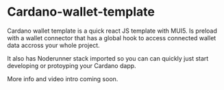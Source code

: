 # Cardano-wallet-template

Cardano wallet template is a quick react JS template with MUI5. Is preload with a wallet connector that has a global hook to access connected wallet data accross your whole project. 

It also has Noderunner stack imported so you can can quickly just start developing or protoyping your Cardano dapp.

More info and video intro coming soon.



